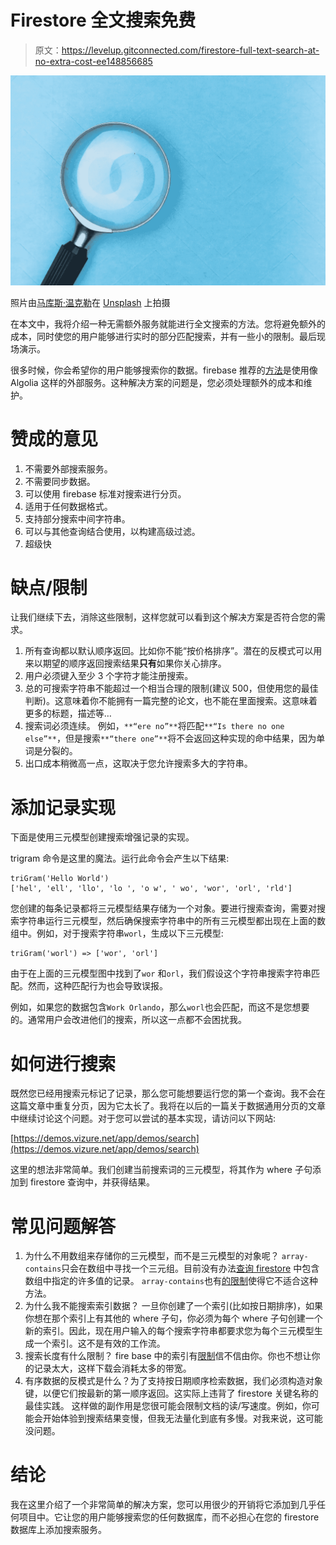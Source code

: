 # Firestore 全文搜索免费

> 原文：<https://levelup.gitconnected.com/firestore-full-text-search-at-no-extra-cost-ee148856685>

![](img/27f16dbd714f2d5ab33509e8cc236a12.png)

照片由[马库斯·温克勒](https://unsplash.com/@markuswinkler?utm_source=unsplash&utm_medium=referral&utm_content=creditCopyText)在 [Unsplash](https://unsplash.com/s/photos/search?utm_source=unsplash&utm_medium=referral&utm_content=creditCopyText) 上拍摄

在本文中，我将介绍一种无需额外服务就能进行全文搜索的方法。您将避免额外的成本，同时使您的用户能够进行实时的部分匹配搜索，并有一些小的限制。最后现场演示。

很多时候，你会希望你的用户能够搜索你的数据。firebase 推荐的[方法](https://firebase.google.com/docs/firestore/solutions/search)是使用像 Algolia 这样的外部服务。这种解决方案的问题是，您必须处理额外的成本和维护。

# 赞成的意见

1.  不需要外部搜索服务。
2.  不需要同步数据。
3.  可以使用 firebase 标准对搜索进行分页。
4.  适用于任何数据格式。
5.  支持部分搜索中间字符串。
6.  可以与其他查询结合使用，以构建高级过滤。
7.  超级快

# 缺点/限制

让我们继续下去，消除这些限制，这样您就可以看到这个解决方案是否符合您的需求。

1.  所有查询都以默认顺序返回。比如你不能“按价格排序”。潜在的反模式可以用来以期望的顺序返回搜索结果**只有**如果你关心排序。
2.  用户必须键入至少 3 个字符才能注册搜索。
3.  总的可搜索字符串不能超过一个相当合理的限制(建议 500，但使用您的最佳判断)。这意味着你不能拥有一篇完整的论文，也不能在里面搜索。这意味着更多的标题，描述等…
4.  搜索词必须连续。
    例如，`**“ere no”**`将匹配`**“Is there no one else”**`，但是搜索`**“there one”**`将不会返回这种实现的命中结果，因为单词是分裂的。
5.  出口成本稍微高一点，这取决于您允许搜索多大的字符串。

# 添加记录实现

下面是使用三元模型创建搜索增强记录的实现。

trigram 命令是这里的魔法。运行此命令会产生以下结果:

```
triGram('Hello World')
['hel', 'ell', 'llo', 'lo ', 'o w', ' wo', 'wor', 'orl', 'rld']
```

您创建的每条记录都将三元模型结果存储为一个对象。要进行搜索查询，需要对搜索字符串运行三元模型，然后确保搜索字符串中的所有三元模型都出现在上面的数组中。例如，对于搜索字符串`worl`，生成以下三元模型:

```
triGram('worl') => ['wor', 'orl']
```

由于在上面的三元模型图中找到了`wor` 和`orl`，我们假设这个字符串搜索字符串匹配。然而，这种匹配行为也会导致误报。

例如，如果您的数据包含`Work Orlando`，那么`worl`也会匹配，而这不是您想要的。通常用户会改进他们的搜索，所以这一点都不会困扰我。

# 如何进行搜索

既然您已经用搜索元标记了记录，那么您可能想要运行您的第一个查询。我不会在这篇文章中重复分页，因为它太长了。我将在以后的一篇关于数据通用分页的文章中继续讨论这个问题。对于您可以尝试的基本实现，请访问以下网站:

[https://demos.vizure.net/app/demos/search](https://demos.vizure.net/app/demos/search)

这里的想法非常简单。我们创建当前搜索词的三元模型，将其作为 where 子句添加到 firestore 查询中，并获得结果。

# 常见问题解答

1.  为什么不用数组来存储你的三元模型，而不是三元模型的对象呢？
    `array-contains`只会在数组中寻找一个三元组。目前没有办法[查询 firestore](https://firebase.google.com/docs/firestore/query-data/queries#array_membership) 中包含数组中指定的许多值的记录。
    `array-contains`也有[的限制](https://firebase.google.com/docs/firestore/query-data/queries#limitations_2)使得它不适合这种方法。
2.  为什么我不能搜索索引数据？
    一旦你创建了一个索引(比如按日期排序)，如果你想在那个索引上有其他的 where 子句，你必须为每个 where 子句创建一个新的索引。因此，现在用户输入的每个搜索字符串都要求您为每个三元模型生成一个索引。这不是有效的工作流。
3.  搜索长度有什么限制？
    fire base 中的索引有[限制](https://firebase.google.com/docs/firestore/query-data/index-overview#indexing_best_practices)信不信由你。你也不想让你的记录太大，这样下载会消耗太多的带宽。
4.  有序数据的反模式是什么？为了支持按日期顺序检索数据，我们必须构造对象键，以便它们按最新的第一顺序返回。这实际上违背了 firestore 关键名称的最佳实践。
    这样做的副作用是您很可能会限制文档的读/写速度。例如，你可能会开始体验到搜索结果变慢，但我无法量化到底有多慢。对我来说，这可能没问题。

# 结论

我在这里介绍了一个非常简单的解决方案，您可以用很少的开销将它添加到几乎任何项目中。它让您的用户能够搜索您的任何数据库，而不必担心在您的 firestore 数据库上添加搜索服务。